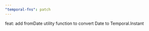 ```yaml
---
"temporal-fns": patch
---
```


feat: add fromDate utility function to convert Date to Temporal.Instant
